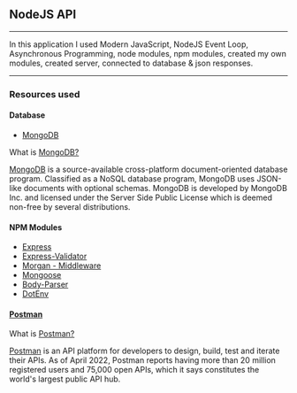 ## NodeJS API
<hr>

In this application I used Modern JavaScript, NodeJS Event Loop, Asynchronous Programming, node modules, npm modules, created my own modules, created server, connected to database & json responses.

<hr>

### Resources used


#### Database

* [MongoDB](https://www.mon)

What is [MongoDB?](https://www.mon)

[MongoDB](https://www.mon) is a source-available cross-platform document-oriented database program. Classified as a NoSQL database program, MongoDB uses JSON-like documents with optional schemas. MongoDB is developed by MongoDB Inc. and licensed under the Server Side Public License which is deemed non-free by several distributions.

#### NPM Modules

* [Express](https://www.npmjs.com/package/express)
* [Express-Validator](https://www.npmjs.com/package/express-validator#documentation)
* [Morgan - Middleware](https://www.npmjs.com/package/morgan)
* [Mongoose](https://www.npmjs.com/package/mongoose)
* [Body-Parser](https://www.npmjs.com/package/body-parser)
* [DotEnv](https://www.npmjs.com/package/dotenv)

#### [Postman](https://www.postman.com/)
What is [Postman?](https://www.postman.com/)

[Postman](https://www.postman.com/) is an API platform for developers to design, build, test and iterate their APIs. As of April 2022, Postman reports having more than 20 million registered users and 75,000 open APIs, which it says constitutes the world's largest public API hub.
